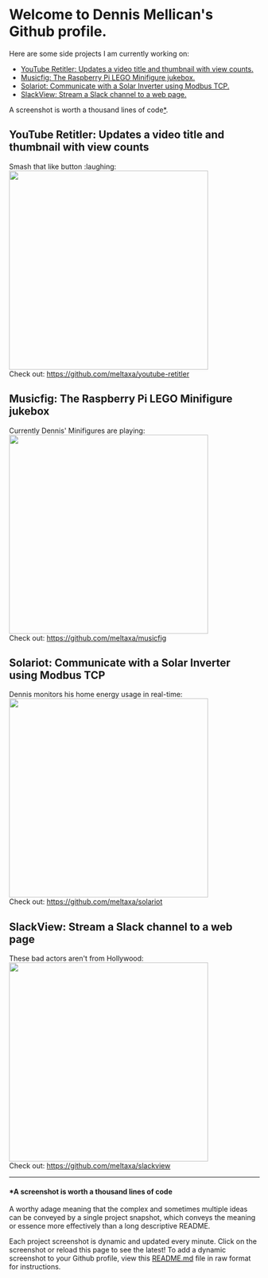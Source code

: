# Welcome to Dennis Mellican's Github profile. 

Here are some side projects I am currently working on:

* <a href="#youtube-retitler-updates-a-video-title-and-thumbnail-with-view-counts">YouTube Retitler: Updates a video title and thumbnail with view counts.</a>
* <a href="#musicfig-the-raspberry-pi-lego-minifigure-jukebox">Musicfig: The Raspberry Pi LEGO Minifigure jukebox.</a>
* <a href="#solariot-communicate-with-a-solar-inverter-using-modbus-tcp">Solariot: Communicate with a Solar Inverter using Modbus TCP.</a>
* <a href="#slackview-stream-a-slack-channel-to-a-web-page">SlackView: Stream a Slack channel to a web page.</a>

A screenshot is worth a thousand lines of code</i><a href="https://github.com/meltaxa/meltaxa/blob/master/README.md#a-screenshot-is-worth-a-thousand-lines-of-code">*</a>.

## YouTube Retitler: Updates a video title and thumbnail with view counts
<p align="left"> 
Smash that like button :laughing:<br>
<img src="https://mellican.com/images/youtube.png?github=youtube-retitler" width=400px><br>
Check out: <a href="https://github.com/meltaxa/youtube-retitler">https://github.com/meltaxa/youtube-retitler</a>
</p>

## Musicfig: The Raspberry Pi LEGO Minifigure jukebox
<p align="left">
Currently Dennis' Minifigures are playing:<br>
<img src="https://musicfig.com/images/nowplaying.png?github=profile" width=400px><br>
Check out: <a href="https://github.com/meltaxa/musicfig">https://github.com/meltaxa/musicfig</a>
</p>

## Solariot: Communicate with a Solar Inverter using Modbus TCP
<p align="left">
Dennis monitors his home energy usage in real-time:<br>
<img src="https://mellican.com/images/solarspy-live.png?github=profile" width=400px><br>
Check out: <a href="https://github.com/meltaxa/solariot">https://github.com/meltaxa/solariot</a>
</p>

## SlackView: Stream a Slack channel to a web page
<p align="left">
These bad actors aren't from Hollywood:<br>
<img src="https://mellican.com/images/badactors.png?github=profile" width=400px><br>
Check out: <a href="https://github.com/meltaxa/slackview">https://github.com/meltaxa/slackview</a>
</p>

<hr/>

#### *A screenshot is worth a thousand lines of code
A worthy adage meaning that the complex and sometimes multiple ideas can be conveyed by a single project snapshot, which conveys the meaning or essence more effectively than a long descriptive README.

Each project screenshot is dynamic and updated every minute. Click on the screenshot or reload this page to see the latest! To add a dynamic screenshot to your Github profile, view this <a href="https://github.com/meltaxa/meltaxa/raw/master/README.md">README.md</a> file in raw format for instructions.

<!---
To add a dynamic screenshot to your Github profile
==================================================

Dynamic images are served from a web server. The screenshots are taken periodically by Puppeteer.
The web server must disable caching for the images using headers. Any CDN must respect these headers.
Github uses it's own CDN service called Camo. You may need to purge any images in it's cache too.

Instructions are for Ubuntu systems. Ironically, a screenshot doesn't cover 100 comment lines in these instructions. :-)

# Install Google Chrome
sudo apt-get install libxss1 libappindicator1 libindicator7
wget https://dl.google.com/linux/direct/google-chrome-stable_current_amd64.deb
sudo dpkg -i google-chrome*.deb  # Might show "errors", fixed by next line
sudo apt-get install -f

# Install Node Stable (v10)
curl -sL https://deb.nodesource.com/setup_10.x | sudo -E bash -
sudo apt-get install -y nodejs

# Run Chrome as a background process
# https://chromium.googlesource.com/chromium/src/+/lkgr/headless/README.md
# --disable-gpu currently required, see link above
google-chrome --headless --hide-scrollbars --remote-debugging-port=9222 --disable-gpu &

# Install script dependencies
npm install chrome-remote-interface minimist

# Install Puppeteer
npm i puppeteer

# Install fs
npm i fs

# Use Puppeteer to take the screenshots of the website. Because we are saving directly to the 
# web site folder, using symlinks will reduce a race condition when the same file is being 
# accessed and written to at the same time. Save this file as
# <PATH_TO>/website-screenshot.js:

const puppeteer = require('puppeteer');
const fs = require('fs');

var ts_hms = new Date();
var timestamp = ts_hms.getFullYear() +
    ("0" + (ts_hms.getMonth() + 1)).slice(-2) +
    ("0" + (ts_hms.getDate())).slice(-2) + '-' +
    ("0" + ts_hms.getHours()).slice(-2) +
    ("0" + ts_hms.getMinutes()).slice(-2);

function callback(err) {
}

(async () => {
  const browser = await puppeteer.launch({ignoreHTTPSErrors: true});
  const page = await browser.newPage();
  await page.setCacheEnabled(false);
  await page.setDefaultNavigationTimeout(120000);

  let VIEWPORT = { width: 1280, height: 1270, deviceScaleFactor: 1 }; 
  await page.setViewport(VIEWPORT);
  await page.goto('<IMG_URL>', {waitUntil: 'networkidle0'});
  await page.screenshot({ path: '<SAVE_SCREENSHOT_PATH>/screenshot-' + timestamp + '.png' });
  try {
    var symtarget = fs.readlinkSync('<SAVE_SCREENSHOT_PATH>/screenshot.png');
    fs.unlink(symtarget, callback);
  } catch (e) {
    // Symlink doesn't exist yet. Just ignore.
  }
  fs.unlink('<SAVE_SCREENSHOT_PATH>/screenshot.png', callback);
  fs.symlink('<SAVE_SCREENSHOT_PATH>/screenshot-' + timestamp + '.png',
             '<SAVE_SCREENSHOT_PATH>/screenshot.png',
             'file',
             callback);
  await browser.close();

})();

# Use cron to schedule the Puppeteer to run every 5 minutes:
*/5 * * * * node <PATH_TO>/website-screenshots.js

# Update nginx to disable cache control for the image file:

    location /<WEB_FOLDER>/screenshot.png {
        add_header Cache-Control no-cache;
    }

# If Cloudflare is being used as a CDN, set the "Browser Cache TTL" to "Respect Existing Headers".

# Github cache can be flushed manually by firstly confirming cache-control is set to no-cache:

curl -I <url_image>

# and then Purging the image from Github's Camo CDN. To get the CAMO_URL of the cached image, right
# click on the target image in the README webpage:

curl -X PURGE <CAMO_URL>

# References:
https://docs.github.com/en/free-pro-team@latest/github/authenticating-to-github/about-anonymized-image-urls

--->
